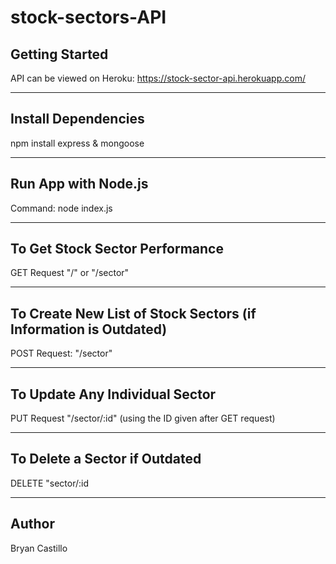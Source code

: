 # stock-sectors-API

## Getting Started

API can be viewed on Heroku: https://stock-sector-api.herokuapp.com/

***

## Install Dependencies

npm install express & mongoose

***

## Run App with Node.js

Command: node index.js

***

## To Get Stock Sector Performance

GET Request "/" or "/sector"

***

## To Create New List of Stock Sectors (if Information is Outdated)

POST Request: "/sector"

***

## To Update Any Individual Sector

PUT Request "/sector/:id" (using the ID given after GET request)

***

## To Delete a Sector if Outdated

DELETE "sector/:id

***

## Author

Bryan Castillo
